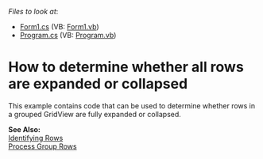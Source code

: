 <!-- default file list -->
*Files to look at*:

* [Form1.cs](./CS/IsFullExpandedOrCollapsed/Form1.cs) (VB: [Form1.vb](./VB/IsFullExpandedOrCollapsed/Form1.vb))
* [Program.cs](./CS/IsFullExpandedOrCollapsed/Program.cs) (VB: [Program.vb](./VB/IsFullExpandedOrCollapsed/Program.vb))
<!-- default file list end -->
# How to determine whether all rows are expanded or collapsed


<p>This example contains code that can be used to determine whether rows in a grouped GridView are fully expanded or collapsed.</p><p><strong>See Also:</strong><br />
<a href="http://documentation.devexpress.com/#WindowsForms/CustomDocument642">Identifying Rows</a><br />
<a href="http://documentation.devexpress.com/#WindowsForms/CustomDocument695">Process Group Rows</a></p>

<br/>


